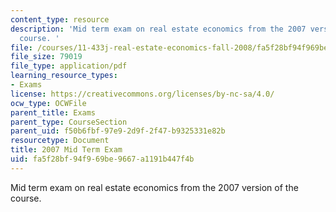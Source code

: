 ```yaml
---
content_type: resource
description: 'Mid term exam on real estate economics from the 2007 version of the
  course. '
file: /courses/11-433j-real-estate-economics-fall-2008/fa5f28bf94f969be9667a1191b447f4b_exam1_2007.pdf
file_size: 79019
file_type: application/pdf
learning_resource_types:
- Exams
license: https://creativecommons.org/licenses/by-nc-sa/4.0/
ocw_type: OCWFile
parent_title: Exams
parent_type: CourseSection
parent_uid: f50b6fbf-97e9-2d9f-2f47-b9325331e82b
resourcetype: Document
title: 2007 Mid Term Exam
uid: fa5f28bf-94f9-69be-9667-a1191b447f4b
---
```

Mid term exam on real estate economics from the 2007 version of the course. 
